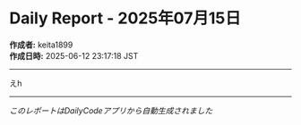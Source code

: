 # Daily Report - 2025年07月15日

**作成者:** keita1899  
**作成日時:** 2025-06-12 23:17:18 JST

---

えh

---

*このレポートはDailyCodeアプリから自動生成されました*
